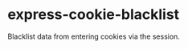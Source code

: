 express-cookie-blacklist
========================

Blacklist data from entering cookies via the session.
